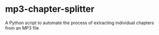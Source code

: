 # mp3-chapter-splitter
A Python script to automate the process of extracting individual chapters from an MP3 file

